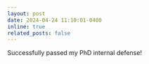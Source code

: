 ```yaml
---
layout: post
date: 2024-04-24 11:10:01-0400
inline: true
related_posts: false
---
```


Successfully passed my PhD internal defense!
